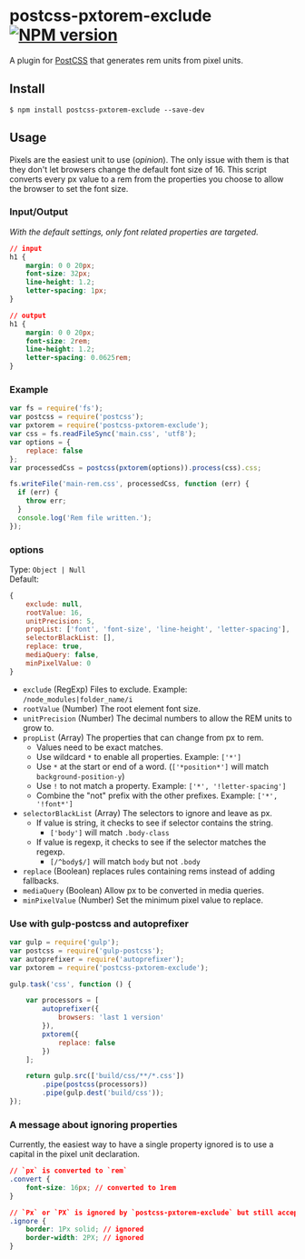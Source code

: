 # postcss-pxtorem-exclude [![NPM version](https://badge.fury.io/js/postcss-pxtorem-exclude.svg)](http://badge.fury.io/js/postcss-pxtorem-exclude)

A plugin for [PostCSS](https://github.com/ai/postcss) that generates rem units from pixel units.

## Install

```shell
$ npm install postcss-pxtorem-exclude --save-dev
```

## Usage

Pixels are the easiest unit to use (*opinion*). The only issue with them is that they don't let browsers change the default font size of 16. This script converts every px value to a rem from the properties you choose to allow the browser to set the font size.


### Input/Output

*With the default settings, only font related properties are targeted.*

```css
// input
h1 {
    margin: 0 0 20px;
    font-size: 32px;
    line-height: 1.2;
    letter-spacing: 1px;
}

// output
h1 {
    margin: 0 0 20px;
    font-size: 2rem;
    line-height: 1.2;
    letter-spacing: 0.0625rem;
}
```

### Example

```js
var fs = require('fs');
var postcss = require('postcss');
var pxtorem = require('postcss-pxtorem-exclude');
var css = fs.readFileSync('main.css', 'utf8');
var options = {
    replace: false
};
var processedCss = postcss(pxtorem(options)).process(css).css;

fs.writeFile('main-rem.css', processedCss, function (err) {
  if (err) {
    throw err;
  }
  console.log('Rem file written.');
});
```

### options

Type: `Object | Null`  
Default:
```js
{
    exclude: null,
    rootValue: 16,
    unitPrecision: 5,
    propList: ['font', 'font-size', 'line-height', 'letter-spacing'],
    selectorBlackList: [],
    replace: true,
    mediaQuery: false,
    minPixelValue: 0
}
```

- `exclude` (RegExp) Files to exclude. Example: `/node_modules|folder_name/i`
- `rootValue` (Number) The root element font size.
- `unitPrecision` (Number) The decimal numbers to allow the REM units to grow to.
- `propList` (Array) The properties that can change from px to rem.
    - Values need to be exact matches.
    - Use wildcard `*` to enable all properties. Example: `['*']`
    - Use `*` at the start or end of a word. (`['*position*']` will match `background-position-y`)
    - Use `!` to not match a property. Example: `['*', '!letter-spacing']`
    - Combine the "not" prefix with the other prefixes. Example: `['*', '!font*']` 
- `selectorBlackList` (Array) The selectors to ignore and leave as px.
    - If value is string, it checks to see if selector contains the string.
        - `['body']` will match `.body-class`
    - If value is regexp, it checks to see if the selector matches the regexp.
        - `[/^body$/]` will match `body` but not `.body`
- `replace` (Boolean) replaces rules containing rems instead of adding fallbacks.
- `mediaQuery` (Boolean) Allow px to be converted in media queries.
- `minPixelValue` (Number) Set the minimum pixel value to replace.


### Use with gulp-postcss and autoprefixer

```js
var gulp = require('gulp');
var postcss = require('gulp-postcss');
var autoprefixer = require('autoprefixer');
var pxtorem = require('postcss-pxtorem-exclude');

gulp.task('css', function () {

    var processors = [
        autoprefixer({
            browsers: 'last 1 version'
        }),
        pxtorem({
            replace: false
        })
    ];

    return gulp.src(['build/css/**/*.css'])
        .pipe(postcss(processors))
        .pipe(gulp.dest('build/css'));
});
```

### A message about ignoring properties
Currently, the easiest way to have a single property ignored is to use a capital in the pixel unit declaration.

```css
// `px` is converted to `rem`
.convert {
    font-size: 16px; // converted to 1rem
}

// `Px` or `PX` is ignored by `postcss-pxtorem-exclude` but still accepted by browsers
.ignore {
    border: 1Px solid; // ignored
    border-width: 2PX; // ignored
}
```
